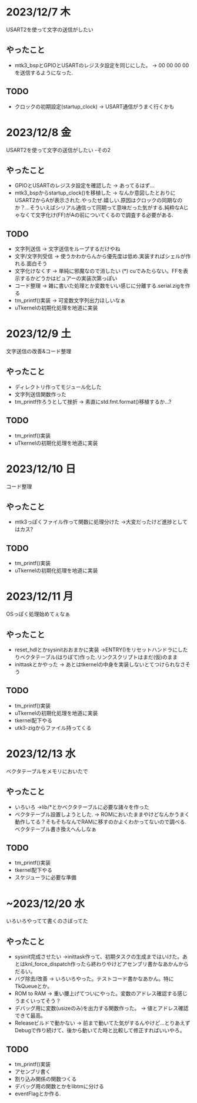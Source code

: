 # 2023/12/7 木
USART2を使って文字の送信がしたい
## やったこと
- mtk3_bspとGPIOとUSARTのレジスタ設定を同じにした。
-> 00 00 00 00を送信するようになった.
## TODO
- クロックの初期設定(startup_clock)
-> USART通信がうまく行くかも

# 2023/12/8 金
USART2を使って文字の送信がしたい -その2
## やったこと
- GPIOとUSARTのレジスタ設定を確認した
-> あってるはず...
- mtk3_bspからstartup_clock()を移植した
-> なんか意図したとおりにUSART2からAが表示された.やったぜ.嬉しい.原因はクロックの同期なのか？...そういえばシリアル通信って同期って意味だった気がする.純粋なAじゃなくて文字化け(FF)がAの前についてくるので調査する必要がある.
## TODO
- 文字列送信
-> 文字送信をループするだけやね
- 文字/文字列受信
-> 使うかわからんから優先度は低め.実装すればシェルが作れる.面白そう
- 文字化けなくす
-> 単純に邪魔なので消したい
(*) cuでみたらない。FFを表示するかどうかはビュアーの実装次第っぽい
- コード整理
-> 雑に書いた処理とか変数をいい感じに分離する.serial.zigを作る
- tm_printf()実装
-> 可変数文字列出力ほしいなぁ
- uTkernelの初期化処理を地道に実装

# 2023/12/9 土
文字送信の改善&コード整理
## やったこと
- ディレクトリ作ってモジュール化した
- 文字列送信関数作った
- tm_printf作ろうとして挫折
-> 素直にstd.fmt.format()移植するか...?
## TODO
- tm_printf()実装
- uTkernelの初期化処理を地道に実装

# 2023/12/10 日
コード整理
## やったこと
- mtk3っぽくファイル作って関数に処理分けた
->大変だったけど進捗としてはカス?
## TODO
- tm_printf()実装
- uTkernelの初期化処理を地道に実装

# 2023/12/11 月
OSっぽく処理始めてぇなぁ
## やったこと
- reset_hdlとかsysinitおおまかに実装
->ENTRY()をリセットハンドラにしたりベクタテーブル(はりぼて)作った.リンクスクリプトはまだ(仮)のまま
- inittaskとかやった
-> あとはtkernelの中身を実装しないとてつけられなさそう
## TODO
- tm_printf()実装
- uTkernelの初期化処理を地道に実装
- tkernel配下やる
- utk3-zigからファイル持ってくる

# 2023/12/13 水
ベクタテーブルをメモリにおいたで
## やったこと
- いろいろ
->lib/*とかベクタテーブルに必要な諸々を作った
- ベクタテーブル設置しようとした.
-> ROMにおいたままやけどなんかうまく動作してる？そもそもなんでRAMに移すのかよくわかってないので調べる.ベクタテーブル書き換えへんしなぁ
## TODO
- tm_printf()実装
- tkernel配下やる
- スケジューラに必要な準備

# ~2023/12/20 水
いろいろやってて書くのさぼってた
## やったこと
- sysinit完成させたい
->inittask作って、初期タスクの生成まではいけた。あとはknl_force_dispatch作ったら終わりやけどアセンブリ書かなあかんからだるい。
- バグ除去/改善
-> いろいろやった。テストコード書かなあかん。特にTkQueueとか。
- ROM to RAM
-> 重い腰上げてついにやった。変数のアドレス確認する感じうまくいってそう？
- デバッグ用に変数(usizeのみ)を出力する関数作った。
-> 値とアドレス確認できて最高。
- Releaseビルドで動かない
-> 前まで動いてた気がするんやけど...とりあえずDebugで作り続けて、後から動いてた時と比較して修正すればいいやろ。
## TODO
- tm_printf()実装
- アセンブリ書く
- 割り込み関係の関数つくる
- デバッグ用の関数とかをlibtmに分ける
- eventFlagとか作る.
